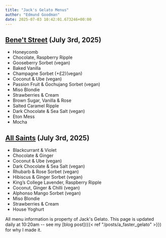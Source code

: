 ```yaml
---
title: "Jack's Gelato Menus"
author: "Edmund Goodman"
date: 2025-07-03 10:42:01.673246+00:00
---
```


## [Bene't Street](https://www.jacksgelato.com/bene-t-street-menu) (July 3rd, 2025)

- Honeycomb
- Chocolate, Raspberry Ripple
- Gooseberry Sorbet (vegan)
- Baked Vanilla
- Champagne Sorbet (+£2)(vegan)
- Coconut & Ube (vegan)
- Passion Fruit & Gochujang Sorbet (vegan)
- Miso Blondie
- Strawberries & Cream
- Brown Sugar, Vanilla & Rose
- Salted Caramel Ripple
- Dark Chocolate & Sea Salt (vegan)
- Eton Mess
- Mocha


## [All Saints](https://www.jacksgelato.com/all-saints-menu) (July 3rd, 2025)

- Blackcurrant & Violet
- Chocolate & Ginger
- Coconut & Ube (vegan)
- Dark Chocolate & Sea Salt (vegan)
- Rhubarb & Rose Sorbet   (vegan)
- Hibiscus & Ginger Sorbet (vegan)
- King’s College   Lavender, Raspberry Ripple
- Coconut, Ginger & Chilli (vegan)
- Alphonso Mango Sorbet (vegan)
- Miso Blondie
- Strawberries & Cream
- House Yoghurt

All menu information is property of Jack's Gelato. This page is
updated daily at 10:20am -- see my
[blog post]({{< ref "/posts/a_faster_gelato" >}}) for why I made it.

